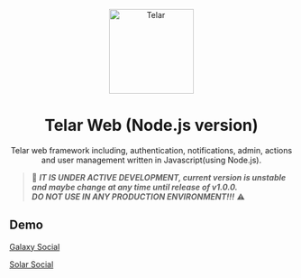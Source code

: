 <p align="center">
  <a href="https://telar.dec/" rel="noopener" target="_blank"><img width="150" src="https://raw.githubusercontent.com/red-gold/red-gold-web/master/website/static/img/logos/telar-social-logo/profile.png" alt="Telar"></a></p>
</p>

<h1 align="center">Telar Web (Node.js version)</h1>

<div align="center">
Telar web framework including, authentication, notifications, admin, actions and user management written in Javascript(using Node.js).
</div>

> 🚧 ***IT IS UNDER ACTIVE DEVELOPMENT, current version is unstable and maybe change at any time until release of v1.0.0.***
<br>***DO NOT USE IN ANY PRODUCTION ENVIRONMENT!!!*** ⚠️

## Demo
[Galaxy Social](https://social.telar.dev)

[Solar Social](https://solar.telar.dev)
